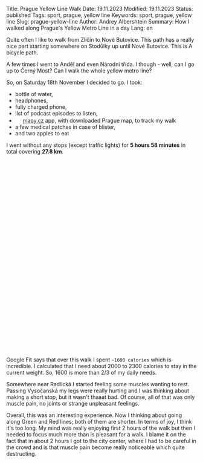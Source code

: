 Title: Prague Yellow Line Walk
Date: 19.11.2023
Modified: 19.11.2023
Status: published
Tags: sport, prague, yellow line
Keywords: sport, prague, yellow line
Slug: prague-yellow-line
Author: Andrey Albershtein
Summary: How I walked along Prague's Yellow Metro Line in a day
Lang: en

Quite often I like to walk from Zličín to Nové Butovice. This path has a really
nice part starting somewhere on Stodůlky up until Nové Butovice. This is A
bicycle path.

A few times I went to Anděl and even Národní třída. I though - well, can I go up
to Černý Most? Can I walk the whole yellow metro line?

So, on Saturday 18th November I decided to go. I took:

- bottle of water,
- headphones,
- fully charged phone,
- list of podcast episodes to listen,
- <img width="16px" src="../static/prague-yellow-line/mapycz-icon.png"> [mapy.cz][1] app,
  with downloaded Prague map, to track my walk
- a few medical patches in case of blister,
- and two apples to eat

I went without any stops (except traffic lights) for **5 hours 58 minutes** in
total covering **27.8 km**.

<link rel="stylesheet" href="https://unpkg.com/leaflet@1.9.4/dist/leaflet.css"
    integrity="sha256-p4NxAoJBhIIN+hmNHrzRCf9tD/miZyoHS5obTRR9BMY="
    crossorigin=""/>
<script src="https://unpkg.com/leaflet@1.9.4/dist/leaflet.js"
    integrity="sha256-20nQCchB9co0qIjJZRGuk2/Z9VM+kNiyxNV1lvTlZBo="
    crossorigin=""></script>
<div id="max-container">
    <div id="map"></div>
</div>

Google Fit says that over this walk I spent `~1600 calories` which is
incredible. I calculated that I need about 2000 to 2300 calories to stay in the
current weight. So, 1600 is more than 2/3 of my daily needs.

Somewhere near Radlická I started feeling some muscles wanting to rest. Passing
Vysočanská my legs were really hurting and I was thinking about making a short
stop, but it wasn't thaaat bad. Of course, all of that was only muscle pain, no
joints or strange unpleasant feelings.

Overall, this was an interesting experience. Now I thinking about going along
Green and Red lines; both of them are shorter. In terms of joy, I think it's too
long. My mind was really enjoying first 2 hours of the walk but then I needed to
focus much more than is pleasant for a walk. I blame it on the fact that in
about 2 hours I got to the city center, where I had to be careful in the crowd
and is that muscle pain become really noticeable which quite destructing.

<style>
#max-container {
    max-width: 1150px;
    margin-bottom: 20px;
    max-height: 500px;
    height: 500px;
    overflow: hidden;
}

#map {
    width: 100%;
    height: 500px;
}

.leaflet-control-attribution {
    display: none;
}

.leaflet-container {
    background-color:rgba(255,0,0,0.0);
}

.leaflet-layer {
    filter: brightness(0.6) invert(1) contrast(3) hue-rotate(200deg) saturate(0.3) brightness(0.7);
}

.leaflet-popup {
    margin-bottom: 10px;
}

.leaflet-popup-tip-container {
    display: none;
}

.leaflet-popup-content-wrapper {
    background: transparent;
    box-shadow: none;
}

.leaflet-popup-close-button {
    display: none;
}

.leaflet-popup-content {
    margin: 0;
}

#popup {
    --gap: 5px;
    --border-size: 1px;
    --width: 200px;
    --text-color: #ff6204;
    --background: #282c35;
    max-width: 100vw;
    border-radius: var(--gap);
    box-shadow: var(--gap) var(--text-color);
    display:nnone;
}

#popup a {
    text-decoration: none;
    color: var(--text-color);
}

#popup-figure {
    width: 100%;
    margin: 0;
}

#popup-image {
    border: var(--border-size) solid var(--background);
    border-top-left-radius: var(--gap);
    border-top-right-radius: var(--gap);
    box-sizing: border-box;
    max-width: var(--width);
    max-height: var(--width);
    width: 100%;
    height: auto;
}

#popup-figcaption {
    border: var(--border-size) solid var(--background);
    max-width: var(--width);
    box-sizing: border-box;
    padding: var(--gap);
    font-family: "Sans Serif";
    background-color: var(--background);
    border-bottom-left-radius: var(--gap);
    border-bottom-right-radius: var(--gap);
}

.leaflet-marker-icon {
  background: #ff6204;
  box-shadow: black 0px 0px 2px;
  padding: 0px 1px !important;
  border-radius: 5px;
}

path.leaflet-interactive:nth-child(1) {
  filter: drop-shadow(0px 0px 2px rgb(0 0 0 / 0.4));
}

path.leaflet-interactive:nth-child(2) {
  filter: drop-shadow(0px 0px 2px rgb(0 0 0 / 0.4));
}

</style>
<script>
  // Create Map instance
  var map = L.map('map', {
    zoomSnap: 0.1,
    zoomDelta: 0.1,
    zoomControl: false
  }).setView([50.080786, 14.428592], 12);

  setTimeout(function(){ map.invalidateSize()}, 400);

  // Add tile layer to the map
  L.tileLayer('https://tile.openstreetmap.org/{z}/{x}/{y}.png', {
    attribution: '',
  }).addTo(map);

  // Load and add track to the map
  // TODO remove ../ when published!
  function addTrack() {
    fetch("static/prague-yellow-line/tracks.geojson")
    .then(response => response.json())
    .then(json => {
        route = L.geoJSON(json, {
          style: function (feature) {
              return { color: "#ff6204" };
          }
        })
        map.fitBounds(route.getBounds().pad(0.01))
        route.addTo(map)
      }
    );
  }

  fetch("static/prague-yellow-line/yellow-line.geojson")
  .then(response => response.json())
  .then(json => {
      route = L.geoJSON(json, {
        style: function (feature) {
            return {color: "#eec331"};
        }
      })
      route.addTo(map)
      addTrack()
    }
  );

  // Add images to the map
  function addImage(image, msg) {
      var metadata = fetch(image + ".json")
        .then(response => response.json())
        .then(json => {
            json = json[0];
            var latlng = [parseFloat(json["GPSLatitude"]),
                        parseFloat(json["GPSLongitude"])];

    var photoIcon = L.icon({
        iconUrl: 'static/prague-yellow-line/photo_icon.png',
        iconSize:     [24, 24], // size of the icon
        iconAnchor:   [12, 12], // point of the icon which will correspond to marker's location
        popupAnchor:  [12, -12] // point from which the popup should open relative to the iconAnchor
    });

    var marker = L.marker(latlng, {icon: photoIcon})
        .addTo(map);

    var popupContent = `
    <div id="popup">
      <a href="${image}">
        <figure id="popup-figure">
          <img id="popup-image" src="${image}">
          <figcaption id="popup-figcaption">
            ${msg}
          </figcaption>
        </figure>
      </a>
    </div>
    `

    var popup = L.popup()
        .setLatLng(latlng)
        .setContent(popupContent);

    marker.bindPopup(popup);
        });


  }

    var arrowIcon = L.icon({
        iconUrl: 'static/prague-yellow-line/arrow.png',
        iconSize:     [124, 124], // size of the icon
        iconAnchor:   [62, 62], // point of the icon which will correspond to marker's location
        popupAnchor:  [12, -12] // point from which the popup should open relative to the iconAnchor
    });
    var coords = L.latLng(0, 0);
    L.marker(coords, {icon: arrowIcon}).addTo(map);
    L.marker(coords, {
        icon: L.divIcon({
            html: "Null Island",
            className: 'text-below-marker',
        })
    }).addTo(map);

  addImage('static/prague-yellow-line/andel_river_repairs.jpg',
            'Repair works on the Vltava\'s weir')
  addImage('static/prague-yellow-line/andel_river_repairs_2.jpg',
            'Repair works on the Vltava\'s weir from other spot')
  addImage('static/prague-yellow-line/cerny_most_station.jpg',
            'Inside of Černý Most station')
  addImage('static/prague-yellow-line/cerny_most_yellow_path.jpg',
            'Almost there!')
  addImage('static/prague-yellow-line/invalidovna_hands.jpg',
            'The building with hands designed by David Černý')
  addImage('static/prague-yellow-line/invalidovna_woman.jpg',
            'Woman by David Černý. So cool!')
  addImage('static/prague-yellow-line/krizikova.jpg',
            'Just an entrance to the Křižíkova station')
  addImage('static/prague-yellow-line/rajska_zahrada_yellow_path.jpg',
            'Really great walk/bike path on top of the metro (rather Soviet style)')

</script>

[1]: https://play.google.com/store/apps/details?id=cz.seznam.mapy
